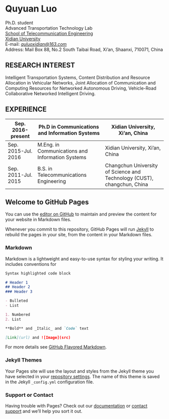 # Quyuan Luo

Ph.D. student  
Advanced Transportation Technology Lab  
[School of Telecommunication Engineering](http://ste.xidian.edu.cn/english/index/school_introduction.htm)  
[Xidian University](https://en.xidian.edu.cn/)  
E-mail: *quluoxidian@163.com*  
Address: Mail Box 88, No.2 South Taibai Road, Xi’an, Shaanxi, 710071, China

## RESEARCH INTEREST
Intelligent Transportation Systems, Content Distribution and Resource Allocation in Vehicular Networks, Joint Allocation of Communication and Computing Resources for Networked Autonomous Driving, Vehicle-Road Collaborative Networked Intelligent Driving.

## EXPERIENCE
|Sep. 2016-present|Ph.D in Communications and Information Systems|Xidian University, Xi’an, China|
------------------|-----------------------------------------------|------------------------------|
|Sep. 2015-Jul. 2016|M.Eng. in Communications and Information Systems|Xidian University, Xi’an, China|
|Sep. 2011-Jul. 2015|B.S. in Telecommunications Engineering|Changchun University of Science and Technology (CUST), changchun, China|



## Welcome to GitHub Pages

You can use the [editor on GitHub](https://github.com/Luoquyuan/HomePage/edit/master/index.md) to maintain and preview the content for your website in Markdown files.

Whenever you commit to this repository, GitHub Pages will run [Jekyll](https://jekyllrb.com/) to rebuild the pages in your site, from the content in your Markdown files.

### Markdown

Markdown is a lightweight and easy-to-use syntax for styling your writing. It includes conventions for

```markdown
Syntax highlighted code block

# Header 1
## Header 2
### Header 3

- Bulleted
- List

1. Numbered
2. List

**Bold** and _Italic_ and `Code` text

[Link](url) and ![Image](src)
```

For more details see [GitHub Flavored Markdown](https://guides.github.com/features/mastering-markdown/).

### Jekyll Themes

Your Pages site will use the layout and styles from the Jekyll theme you have selected in your [repository settings](https://github.com/Luoquyuan/HomePage/settings). The name of this theme is saved in the Jekyll `_config.yml` configuration file.

### Support or Contact

Having trouble with Pages? Check out our [documentation](https://help.github.com/categories/github-pages-basics/) or [contact support](https://github.com/contact) and we’ll help you sort it out.
